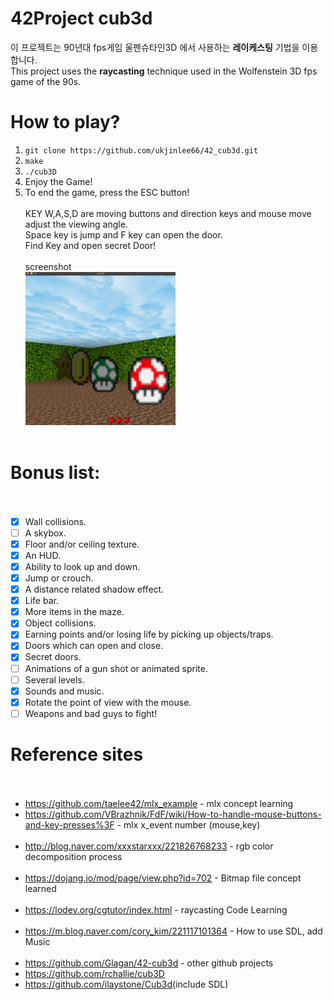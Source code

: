 # 42Project cub3d<br>

이 프로젝트는 90년대 fps게임 울펜슈타인3D 에서 사용하는 __레이케스팅__ 기법을 이용합니다.<br>
This project uses the __raycasting__ technique used in the Wolfenstein 3D fps game of the 90s.<br>


# How to play?<br>
1. ```git clone https://github.com/ukjinlee66/42_cub3d.git```<br>
2. ```make```<br>
3. ```./cub3D```<br>
4. Enjoy the Game!<br>
5. To end the game, press the ESC button!<br><br>
KEY W,A,S,D are moving buttons and direction keys and mouse move adjust the viewing angle.<br>
Space key is jump and F key can open the door.<br>
Find Key and open secret Door!<br><br>
screenshot<br>
<img src = "./screenshot.png" width="50%"><br><br>
# Bonus list:<br><br>
- [x] Wall collisions.<br>
- [ ] A skybox.<br>
- [x] Floor and/or ceiling texture.<br>
- [x] An HUD.<br>
- [x] Ability to look up and down.<br>
- [x] Jump or crouch.<br>
- [x] A distance related shadow effect.<br>
- [x] Life bar.<br>
- [x] More items in the maze.<br>
- [x] Object collisions.<br>
- [x] Earning points and/or losing life by picking up objects/traps.
- [x] Doors which can open and close.<br>
- [x] Secret doors.<br>
- [ ] Animations of a gun shot or animated sprite.<br>
- [ ] Several levels.<br>
- [x] Sounds and music.<br>
- [x] Rotate the point of view with the mouse.<br>
- [ ] Weapons and bad guys to fight!<br>
# Reference sites<br><br>
- <https://github.com/taelee42/mlx_example> - mlx concept learning<br>
- <https://github.com/VBrazhnik/FdF/wiki/How-to-handle-mouse-buttons-and-key-presses%3F> - mlx x_event number (mouse,key)<br><br>
- <http://blog.naver.com/xxxstarxxx/221826768233> - rgb color decomposition process<br><br>
- <https://dojang.io/mod/page/view.php?id=702> - Bitmap file concept learned<br><br>
- <https://lodev.org/cgtutor/index.html> - raycasting Code Learning<br><br>
- <https://m.blog.naver.com/cory_kim/221117101364> - How to use SDL, add Music<br><br>
- <https://github.com/Glagan/42-cub3d> - other github projects<br>
- <https://github.com/rchallie/cub3D><br>
- <https://github.com/ilaystone/Cub3d>(include SDL)<br><br>

